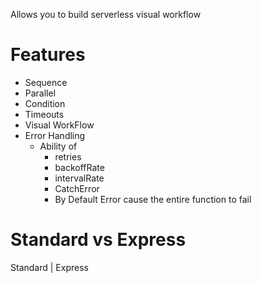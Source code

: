 Allows you to build serverless visual workflow

# Features
- Sequence
- Parallel
- Condition
- Timeouts
- Visual WorkFlow
- Error Handling
    - Ability of
        - retries
        - backoffRate
        - intervalRate
        - CatchError
        - By Default Error cause the entire function to fail
    
# Standard vs Express
Standard | Express

